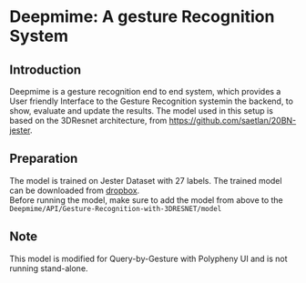 # Deepmime: A gesture Recognition System

## Introduction
Deepmime is a gesture recognition end to end system, which provides a User friendly Interface to the Gesture Recognition systemin the backend, to show, evaluate and update the results. 
The model used in this setup is based on the 3DResnet architecture, from https://github.com/saetlan/20BN-jester.


## Preparation
The model is trained on Jester Dataset with 27 labels. The trained model can be downloaded from [dropbox](https://www.dropbox.com/sh/7z3o6xuh78zasj6/AACuQct1BWp3SOIZyVk4C9-da?dl=0).  
Before running the model, make sure to add the model from above to the `Deepmime/API/Gesture-Recognition-with-3DRESNET/model`

## Note

This model is modified for Query-by-Gesture with Polypheny UI and is not running stand-alone.

